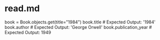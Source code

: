 # read.md
book = Book.objects.get(title="1984")
book.title  # Expected Output: '1984'
book.author  # Expected Output: 'George Orwell'
book.publication_year  # Expected Output: 1949